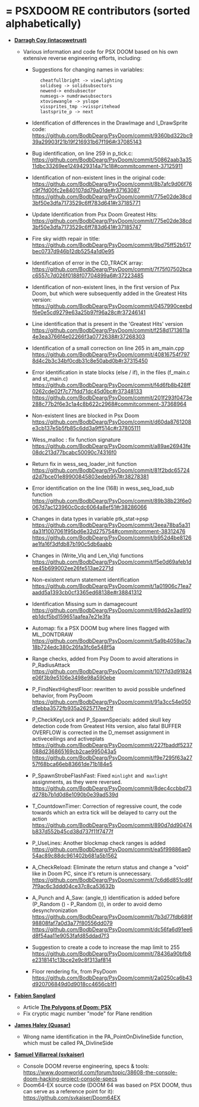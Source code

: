 
= PSXDOOM RE contributors (sorted alphabetically)
=

* **[Darragh Coy (intacowetrust)](https://github.com/BodbDearg)**

    * Various information and code for PSX DOOM based on his own extensive reverse engineering efforts, including:
    
      * Suggestions for changing names in variables:
      
               cheatfullbright -> viewlighting
               solidseg -> solidsubsectors
               newend-> endsubsector
               numsegs-> numdrawsubsectors
               xtoviewangle -> yslope
               vissprites_tmp ->visspritehead
               lastsprite_p -> next
               
      * Identification of differences in the DrawImage and I_DrawSprite code:
         https://github.com/BodbDearg/PsyDoom/commit/9360bd322bc939a29903f21b19f216931b67f196#r37085143
         
      * Bug identification, on line 259 in p_tick.c:
         https://github.com/BodbDearg/PsyDoom/commit/50862aab3a3511dbc33269ee1249429314a71c18#commitcomment-37125911
         
      * Identification of non-existent lines in the original code:
         https://github.com/BodbDearg/PsyDoom/commit/8b7afc9d06f76c9f7fd00fc2e840107dd79a01de#r37163087
         https://github.com/BodbDearg/PsyDoom/commit/775e02de38cd3bf50e3dfa7173529c6ff783d641#r37185771
         
      * Update Identification from Psx Doom Greatest Hits:
         https://github.com/BodbDearg/PsyDoom/commit/775e02de38cd3bf50e3dfa7173529c6ff783d641#r37185747
         
      * Fire sky width repair in title:
         https://github.com/BodbDearg/PsyDoom/commit/9bd75ff52b517bec0737d946b12db5254a1d0e95
         
      * Identification of error in the CD_TRACK array:
         https://github.com/BodbDearg/PsyDoom/commit/7f75f07502bcac6557c7d026f0188f07704899a6#r37223485
         
      * Identification of non-existent lines, in the first version of Psx Doom, but which were subsequently added in the Greatest Hits version:
         https://github.com/BodbDearg/PsyDoom/commit/0457990ceebdf6e0e5cd9279e63a25b97f96a28c#r37246141
         
      * Line identification that is present in the 'Greatest Hits' version
         https://github.com/BodbDearg/PsyDoom/commit/f258d1713611a4e3ea3766f4e02266f3a0772638#r37268303
         
      * Identification of a small correction on line 265 in am_main.cpp
         https://github.com/BodbDearg/PsyDoom/commit/40816754f7978d4c2b3c34bf0cdb31c8e50abd0b#r37315450
         
      * Error identification in state blocks (else / if), in the files (f_main.c and st_main.c)
         https://github.com/BodbDearg/PsyDoom/commit/f4d6fb8b428ff0262cde02f7c77fdd71dc45d0bc#r37348133
         https://github.com/BodbDearg/PsyDoom/commit/201f293f0473e288c77b2f6e3c1a4c8b622c2968#commitcomment-37368964
         
      * Non-existent lines are blocked in Psx Doom
         https://github.com/BodbDearg/PsyDoom/commit/d60da8761208e3cb137e5b5fb85c6dd3a9ff514c#r37805111
         
      * Wess_malloc : fix function signature
         https://github.com/BodbDearg/PsyDoom/commit/a89ae26943fe08dc213d77bcabc50090c74316f0

      * Return fix in wess_seq_loader_init function
         https://github.com/BodbDearg/PsyDoom/commit/81f2bdc65724d2d7bce01e89900845803edeb957#r38278381

      * Error identification on the line (168) in wess_seq_load_sub function
         https://github.com/BodbDearg/PsyDoom/commit/89b38b23f6e0067d7ac123960c0cdc6064a8ef51#r38286066

      * Changes in data types in variable ptk_stat->psp
         https://github.com/BodbDearg/PsyDoom/commit/3eea78ba5a31da31f1007061f95bd6e32d275754#commitcomment-38312476
         https://github.com/BodbDearg/PsyDoom/commit/b952d4be8126ae1fa16f3dfdb87b190c5db6aabb

      * Changes in (Write_Vlq and Len_Vlq) functions
         https://github.com/BodbDearg/PsyDoom/commit/f5e0d69afeb1dee45b699002ee26fe513ae2271d
         
      * Non-existent return statement identification
         https://github.com/BodbDearg/PsyDoom/commit/1a01906c71ea7aadd5a1393cb0cf3365ed68138e#r38841312
         
      * Identification Missing sum in damagecount
         https://github.com/BodbDearg/PsyDoom/commit/69dd2e3ad910eb1dcf5bd159651aafea7e21e3fa
         
      * Automap: fix a PSX DOOM bug where lines flagged with ML_DONTDRAW
         https://github.com/BodbDearg/PsyDoom/commit/5a9b4059ac7a18b724edc380c26fa3fc6e548f5a
         
      * Range checks, added from Psy Doom to avoid alterations in P_RadiusAttack
         https://github.com/BodbDearg/PsyDoom/commit/107f7d3d91824e06f3b9e5106e3498e98a590ebe
      
      * P_FindNextHighestFloor: rewritten to avoid possible undefined behavior, from PsyDoom
         https://github.com/BodbDearg/PsyDoom/commit/91a3cc54e050d1ebba3572fb935a2625717ee21f

      * P_CheckKeyLock and P_SpawnSpecials: added skull key detection code from Greatest Hits version, also fatal BUFFER OVERFLOW is corrected in the D_memset assignment in activeceilings and activeplats
         https://github.com/BodbDearg/PsyDoom/commit/227fbaddf5237088d236865169cb2cae995043a5
         https://github.com/BodbDearg/PsyDoom/commit/f9e7295f63a2757f68bca66eb83661de71b184e5

      * P_SpawnStrobeFlashFast: Fixed `minlight` and` maxlight` assignments, as they were reversed.
         https://github.com/BodbDearg/PsyDoom/commit/8dec4ccbbd73d278b7b1d0d8e1090b0e39ad539d

      * T_CountdownTimer: Correction of regressive count, the code towards which an extra tick will be delayed to carry out the action
         https://github.com/BodbDearg/PsyDoom/commit/890d7dd90474b837d552b45cd38d737f11f7477f

      * P_UseLines: Another blockmap check ranges is added
         https://github.com/BodbDearg/PsyDoom/commit/ea5f99886ae054ac89c88dc961402b681a5b1562

      * A_CheckReload: Eliminate the return status and change a "void" like in Doom PC, since it's return is unnecessary.
         https://github.com/BodbDearg/PsyDoom/commit/7c6d6d851cd6f7f9ac6c3ddd04ce37c8ca53632b

      * A_Punch and A_Saw: (angle_t) identification is added before (P_Random () - P_Random ()), in order to avoid demo desynchronization
         https://github.com/BodbDearg/PsyDoom/commit/7b3d77fdb689f98808faf7a0d3a77f80556dd079
         https://github.com/BodbDearg/PsyDoom/commit/dc56fa6d91ee6d8f54aa11e9053fafd85ddad7f3

      * Suggestion to create a code to increase the map limit to 255
         https://github.com/BodbDearg/PsyDoom/commit/78436a90bfb8e2318141c13bce2e9c8f313af814

      * Floor rendering fix, from PsyDoom
         https://github.com/BodbDearg/PsyDoom/commit/2a0250ca6b43d920706849d0d9018cc4656cb1f1

* **[Fabien Sanglard](https://github.com/fabiensanglard)**

   * Article **[The Polygons of Doom: PSX](http://fabiensanglard.net/doom_psx/index.html)**
   * Fix cryptic magic number "mode" for Plane rendition
   
* **[James Haley (Quasar)](https://github.com/haleyjd)**
    * Wrong name identification in the PA_PointOnDivlineSide function, which must be called PA_DivlineSide

* **[Samuel Villarreal (svkaiser)](https://github.com/svkaiser)**

    * Console DOOM reverse engineering, specs & tools:
    https://www.doomworld.com/forum/topic/38608-the-console-doom-hacking-project-console-specs
    * Doom64-EX source code (DOOM 64 was based on PSX DOOM, thus can serve as a reference point for it):
    https://github.com/svkaiser/Doom64EX
